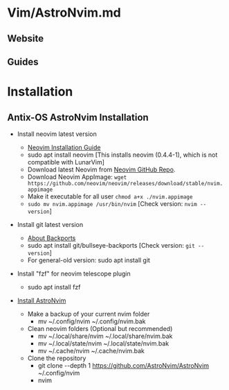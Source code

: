 # Vim/AstroNvim.md

## Website

## Guides

# Installation

## Antix-OS AstroNvim Installation
* Install neovim latest version
  * [Neovim Installation Guide](https://www.reddit.com/r/neovim/comments/f9661m/how_do_i_install_the_latest_version_of_neovim_on/)
  * sudo apt install neovim [This installs neovim (0.4.4-1), which is not compatible with LunarVim]
  * Download latest Neovim from [Neovim GitHub Repo](https://github.com/neovim/neovim).
  * Download Neovim AppImage: `wget https://github.com/neovim/neovim/releases/download/stable/nvim.appimage`
  * Make it executable for all user `chmod a+x ./nvim.appimage`
  * `sudo mv nvim.appimage /usr/bin/nvim` [Check version: `nvim --version`]
  
* Install git latest version
  * [About Backports](https://backports.debian.org/Instructions/)
  * sudo apt install git/bullseye-backports [Check version: `git --version`]
  * For general-old version: sudo apt install git

* Install "fzf" for neovim telescope plugin
  * sudo apt install fzf

* [Install AstroNvim](https://astronvim.com/)
  * Make a backup of your current nvim folder
    * mv ~/.config/nvim ~/.config/nvim.bak
  * Clean neovim folders (Optional but recommended)
    * mv ~/.local/share/nvim ~/.local/share/nvim.bak
    * mv ~/.local/state/nvim ~/.local/state/nvim.bak
    * mv ~/.cache/nvim ~/.cache/nvim.bak
  * Clone the repository
    * git clone --depth 1 https://github.com/AstroNvim/AstroNvim ~/.config/nvim
    * nvim

